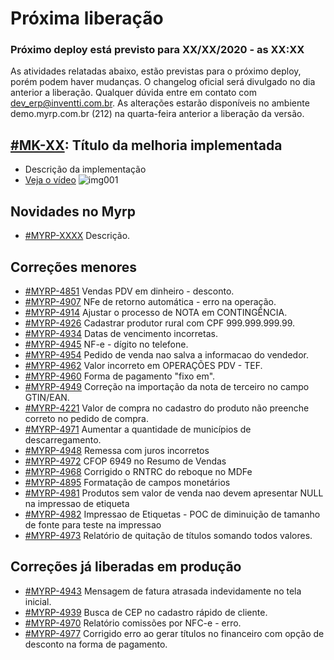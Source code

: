 # Próxima liberação

### Próximo deploy está previsto para XX/XX/2020 - as XX:XX
As atividades relatadas abaixo, estão previstas para o próximo deploy, porém podem haver mudanças. O changelog oficial será divulgado no dia anterior a liberação. Qualquer dúvida entre em contato com dev_erp@inventti.com.br.
As alterações estarão disponíveis no ambiente demo.myrp.com.br (212) na quarta-feira anterior a liberação da versão.

## [#MK-XX](https://devmyrp.atlassian.net/browse/MK-XX): Título da melhoria implementada
* Descrição da implementação
* [Veja o vídeo](http://recordit.co/2MyFCjFpdq)
![img001](https://i.imgur.com/XXXX.png)

## Novidades no Myrp
* [#MYRP-XXXX](https://devmyrp.atlassian.net/browse/MYRP-XXXX) Descrição.

## Correções menores
* [#MYRP-4851](https://devmyrp.atlassian.net/browse/MYRP-4851) Vendas PDV em dinheiro - desconto.
* [#MYRP-4907](https://devmyrp.atlassian.net/browse/MYRP-4907) NFe de retorno automática - erro na operação.
* [#MYRP-4914](https://devmyrp.atlassian.net/browse/MYRP-4914) Ajustar o processo de NOTA em CONTINGÊNCIA.
* [#MYRP-4926](https://devmyrp.atlassian.net/browse/MYRP-4926) Cadastrar produtor rural com CPF 999.999.999.99.
* [#MYRP-4934](https://devmyrp.atlassian.net/browse/MYRP-4934) Datas de vencimento incorretas.
* [#MYRP-4945](https://devmyrp.atlassian.net/browse/MYRP-4945) NF-e - dígito no telefone.
* [#MYRP-4954](https://devmyrp.atlassian.net/browse/MYRP-4954) Pedido de venda nao salva a informacao do vendedor.
* [#MYRP-4962](https://devmyrp.atlassian.net/browse/MYRP-4962) Valor incorreto em OPERAÇÕES PDV - TEF.
* [#MYRP-4960](https://devmyrp.atlassian.net/browse/MYRP-4960) Forma de pagamento "fixo em".
* [#MYRP-4949](https://devmyrp.atlassian.net/browse/MYRP-4949) Correção na importação da nota de terceiro no campo GTIN/EAN.
* [#MYRP-4221](https://devmyrp.atlassian.net/browse/MYRP-4221) Valor de compra no cadastro do produto não preenche correto no pedido de compra.
* [#MYRP-4971](https://devmyrp.atlassian.net/browse/MYRP-4971) Aumentar a quantidade de municípios de descarregamento.
* [#MYRP-4948](https://devmyrp.atlassian.net/browse/MYRP-4948) Remessa com juros incorretos
* [#MYRP-4972](https://devmyrp.atlassian.net/browse/MYRP-4972) CFOP 6949 no Resumo de Vendas
* [#MYRP-4968](https://devmyrp.atlassian.net/browse/MYRP-4968) Corrigido o RNTRC do reboque no MDFe
* [#MYRP-4895](https://devmyrp.atlassian.net/browse/MYRP-4895) Formatação de campos monetários
* [#MYRP-4981](https://devmyrp.atlassian.net/browse/MYRP-4981) Produtos sem valor de venda nao devem apresentar NULL na impressao de etiqueta
* [#MYRP-4982](https://devmyrp.atlassian.net/browse/MYRP-4982) Impressao de Etiquetas - POC de diminuição de tamanho de fonte para teste na impressao 
* [#MYRP-4973](https://devmyrp.atlassian.net/browse/MYRP-4973) Relatório de quitação de títulos somando todos valores.


## Correções já liberadas em produção
* [#MYRP-4943](https://devmyrp.atlassian.net/browse/MYRP-4943) Mensagem de fatura atrasada indevidamente no tela inicial.
* [#MYRP-4939](https://devmyrp.atlassian.net/browse/MYRP-4939) Busca de CEP no cadastro rápido de cliente.
* [#MYRP-4970](https://devmyrp.atlassian.net/browse/MYRP-4970) Relatório comissões por NFC-e - erro.
* [#MYRP-4977](https://devmyrp.atlassian.net/browse/MYRP-4977) Corrigido erro ao gerar títulos no financeiro com opção de desconto na forma de pagamento.
